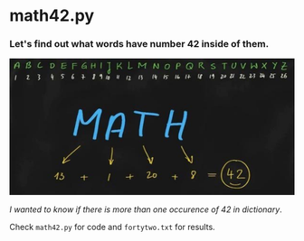# math42.py

### Let's find out what words have number 42 inside of them.
![alt tag](https://raw.githubusercontent.com/IrSent/math42.py/master/CE5T86H5x2A.jpg)

*I wanted to know if there is more than one occurence of 42 in dictionary*.

Check ```math42.py``` for code and ```fortytwo.txt``` for results.
